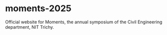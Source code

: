 # moments-2025
Official website for Moments, the annual  symposium of the Civil Engineering department, NIT Trichy.
